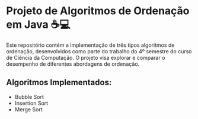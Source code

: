 # Projeto de Algoritmos de Ordenação em Java ☕💻

Este repositório contém a implementação de três tipos algoritmos de ordenação, desenvolvidos como parte do trabalho do 4º semestre do curso de Ciência da Computação. O projeto visa explorar e comparar o desempenho de diferentes abordagens de ordenação.

## Algoritmos Implementados:
- Bubble Sort
- Insertion Sort
- Merge Sort
